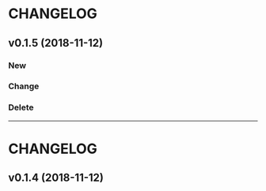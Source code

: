 # CHANGELOG

## v0.1.5 (2018-11-12)

### New

### Change

### Delete

---

# CHANGELOG

## v0.1.4 (2018-11-12)


